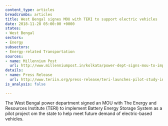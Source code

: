 ```yaml
---
content_type: articles
breadcrumbs: articles
title: West Bengal signes MOU with TERI to support electric vehicles
date: 2018-11-28 05:00:00 +0000
states:
- West Bengal
sectors:
- Energy
subsectors:
- Energy-related Transportation
sources:
- name: Millennium Post
  url: http://www.millenniumpost.in/kolkata/power-dept-signs-mou-to-implement-battery-energy-storage-system-as-pilot-project-328568
details:
- name: Press Release
  url: http://www.teriin.org/press-release/teri-launches-pilot-study-introduce-battery-energy-storage-system-bess-upgrade-power
is_analysis: false

---
```

The West Bengal power department signed an MOU with The Energy and Resources Institute (TERI) to implement Battery Energy Storage System as a pilot project om the state to help meet future demand of electric-based vehicles. 